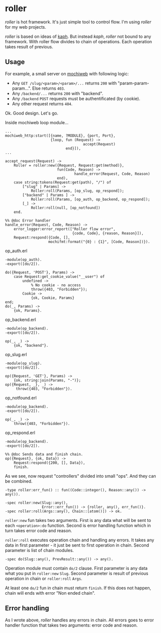 # roller

*roller* is hot framework. It's just simple tool to control flow. I'm using 
*roller* for my web projects. 

*roller* is based on ideas of [kaph](https://github.com/akaspin/kaph). But 
instead *kaph*, *roller* not bound to any framework. With roller flow divides 
to chain of operations. Each operation takes result of previous.
 
## Usage

For example, a small server on [mochiweb](https://github.com/mochi/mochiweb) 
with following logic:

* Any `GET /slug/<param>/<param>/...` returns `200` with 
  "param-param-param...". Else returns `403`.
* Any `/backend/...` returns `200` with "backend".
* Any `/backend` `POST` requests must be authentificated (by cookie).
* Any other request returns `404`. 

Ok. Good design. Let's go.

Inside mochiweb loop module...

    ...
    mochiweb_http:start([{name, ?MODULE}, {port, Port}, 
                         {loop, fun (Request) ->
                                        accept(Request)
                                end}]),
    ...
    
    accept_request(Request) ->
        Roller = roller:new({Request, Request:get(method)}, 
                            fun(Code, Reason) ->
                                    handle_error(Request, Code, Reason)
                            end),
        case string:tokens(Request:get(path), "/") of
            ["slug" | Params] ->
                Roller:roll(Params, [op_slug, op_respond]);
            ["backend" | Params ] ->
                Roller:roll(Params, [op_auth, op_backend, op_respond]);
            [_] ->
                Roller:roll(null, [op_notfound])
        end.
    
    %% @doc Error handler
    handle_error(Request, Code, Reason) ->
        error_logger:error_report(["Roller flow error", 
                                   {code, Code}, {reason, Reason}]),
        Request:respond({Code, [], 
                        mochifmt:format("{0} : {1}", [Code, Reason])}).

op_auth.erl

    -module(op_auth).
    -export([do/2]).
    
    do({Request, 'POST'}, Params) ->
        case Request:get_cookie_value("__user") of
            undefined -> 
                % No cookie - no access
                throw({403, "Forbidden"});
            Cookie -> 
                {ok, Cookie, Params}
    end; 
    do(_, Params) ->
        {ok, Params}.
        
op_backend.erl
    
    -module(op_backend).
    -export([do/2]).
    
    op(_, _) ->
        {ok, "backend"}.
        
op_slug.erl

    -module(op_slug).
    -export([do/2]).
    
    op({Request, 'GET'}, Params) ->
        {ok, string:join(Params, "-")};
    op({Request, _}, _) ->
         throw({403, "Forbidden"}).  
         
op_notfound.erl
    
    -module(op_backend).
    -export([do/2]).
    
    op(_, _) ->
        throw({403, "Forbidden"}).

op_respond.erl
    
    -module(op_backend).
    -export([do/2]).
    
    %% @doc Sends data and finish chain.
    op({Request}, {ok, Data}) ->
        Request:respond({200, [], Data}),
        finish.

As we see, now request "controllers" divided into small "ops". And they can be 
combined. 

    -type roller:err_fun() :: fun((Code::integer(), Reason::any()) -> any()).
    
    -spec roller:new(Slug::any(), 
                     Error::err_fun()) -> {roller, any(), err_fun()}.
    -spec roller:roll(Args::any(), Chain::[atom()]) -> ok.
    
`roller:new` fun takes two arguments. First is any data what will be sent to 
each `<operation>:do` function. Second is error handling function which in 
turn takes error code and reason.

`roller:roll` executes operation chain and handling any errors. It takes any 
data in first parameter - it just be sent to first operation in chain. Second 
parameter is list of chain modules. 

    -spec do(Slug::any(), PrevResult::any()) -> any().
    
Operation module must contain `do/2` clause. First parameter is any data what 
you put in `roller:new` `Slug`. Second parameter is result of previous 
operation in chain or `roller:roll` `Args`.

At least one `do/2` fun in chain must return `finish`. If this does not 
happen, chain will ends with error "Non ended chain".

## Error handling

As I wrote above, *roller* handles any errors in chain. All errors goes to 
error handler function that takes two arguments: error code and reason.

